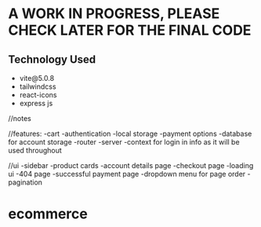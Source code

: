 <h1>A WORK IN PROGRESS, PLEASE CHECK LATER FOR THE FINAL CODE</h1>

<h2>Technology Used</h2>
<ul>
<li>vite@5.0.8</li>
<li>tailwindcss</li>
<li>react-icons</li>
<li>express js</li>

</ul>

//notes

//features:
-cart
-authentication
-local storage
-payment options
-database for account storage
-router
-server
-context for login in info as it will be used throughout

//ui
-sidebar
-product cards
-account details page
-checkout page
-loading ui
-404 page
-successful payment page
-dropdown menu for page order
-pagination

# ecommerce
